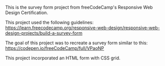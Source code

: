 This is the survey form project from freeCodeCamp's Responsive Web Design Certification.

This project used the following guidelines:  https://learn.freecodecamp.org/responsive-web-design/responsive-web-design-projects/build-a-survey-form

The goal of this project was to recreate a survey form similar to this:  https://codepen.io/freeCodeCamp/full/VPaoNP

This project incorporated an HTML form with CSS grid.
